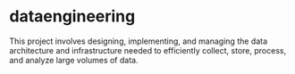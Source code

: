 # dataengineering
This project involves designing, implementing, and managing the data architecture and infrastructure needed to efficiently collect, store, process, and analyze large volumes of data.
